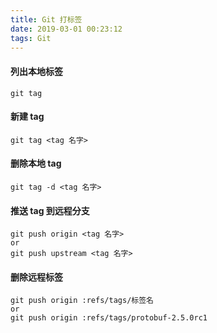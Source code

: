 ```yaml
---
title: Git 打标签
date: 2019-03-01 00:23:12
tags: Git
---
```


#### 列出本地标签

```
git tag
```

#### 新建 tag

```
git tag <tag 名字>
```

#### 删除本地 tag

```
git tag -d <tag 名字>
```

#### 推送 tag 到远程分支

```
git push origin <tag 名字>
or
git push upstream <tag 名字>
```

#### 删除远程标签

```
git push origin :refs/tags/标签名
or
git push origin :refs/tags/protobuf-2.5.0rc1
```

